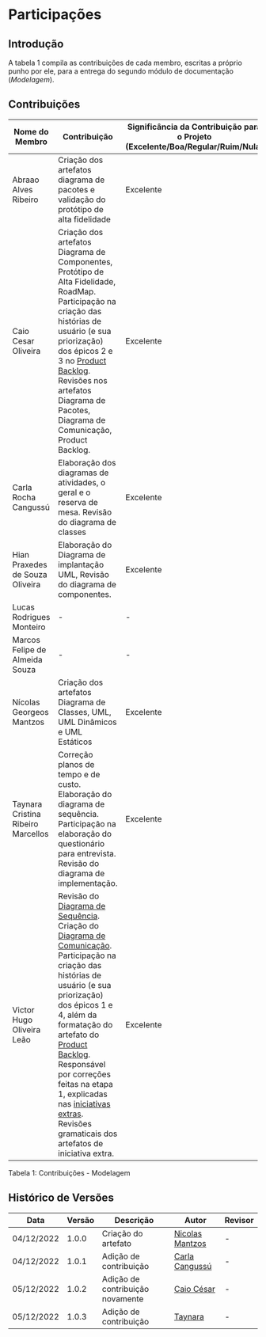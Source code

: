 # Participações

## Introdução

A tabela 1 compila as contribuições de cada membro, escritas a próprio punho por ele, para a entrega do segundo módulo de documentação (*Modelagem*).

## Contribuições

| Nome do Membro                     | Contribuição                                                                  | Significância da Contribuição para o Projeto (Excelente/Boa/Regular/Ruim/Nula) |
|------------------------------------|-------------------------------------------------------------------------------|--------------------------------------------------------------------------------|
| Abraao Alves Ribeiro               | Criação dos artefatos diagrama de pacotes e validação do protótipo de alta fidelidade| Excelente                                                                              |
| Caio Cesar Oliveira                |  Criação dos artefatos Diagrama de Componentes, Protótipo de Alta Fidelidade, RoadMap.<br>Participação na criação das histórias de usuário (e sua priorização) dos épicos 2 e 3 no [Product Backlog](https://unbarqdsw2022-2.github.io/2022.2_G5_SoftSteakHouse/#/modelagem/agil/backlog). <br>Revisões nos artefatos Diagrama de Pacotes, Diagrama de Comunicação, Product Backlog. | Excelente                                                                            |
| Carla Rocha Cangussú               | Elaboração dos diagramas de atividades, o geral e o reserva de mesa. Revisão do diagrama de classes| Excelente                                                  |
| Hian Praxedes de Souza Oliveira    | Elaboração do Diagrama de implantação UML, Revisão do diagrama de componentes.| Excelente                                                                              |
| Lucas Rodrigues Monteiro           | -                                                                             | -                                                                              |
| Marcos Felipe de Almeida Souza     | -                                                                             | -                                                                              |
| Nícolas Georgeos Mantzos           | Criação dos artefatos Diagrama de Classes, UML, UML Dinâmicos e UML Estáticos | Excelente                                                                      |
| Taynara Cristina Ribeiro Marcellos | Correção planos de tempo e de custo. Elaboração do diagrama de sequência. Participação na elaboração do questionário para entrevista. Revisão do diagrama de implementação.                                                                            | Excelente                                                                              |
| Victor Hugo Oliveira Leão          | Revisão do [Diagrama de Sequência](https://unbarqdsw2022-2.github.io/2022.2_G5_SoftSteakHouse/#/modelagem/diagramas_dinamicos/diagrama-sequencia).<br>Criação do [Diagrama de Comunicação](https://unbarqdsw2022-2.github.io/2022.2_G5_SoftSteakHouse/#/modelagem/diagramas_dinamicos/comunicacao).<br>Participação na criação das histórias de usuário (e sua priorização) dos épicos 1 e 4, além da formatação do artefato do [Product Backlog](https://unbarqdsw2022-2.github.io/2022.2_G5_SoftSteakHouse/#/modelagem/agil/backlog).<br>Responsável por correções feitas na etapa 1, explicadas nas [iniciativas extras](https://unbarqdsw2022-2.github.io/2022.2_G5_SoftSteakHouse/#/modelagem/iniciativas_extras).<br>Revisões gramaticais dos artefatos de iniciativa extra.   | Excelente |

Tabela 1: Contribuições - Modelagem

## Histórico de Versões

| Data       | Versão | Descrição           | Autor                                         | Revisor |
|------------|  ----  |---------------------|-----------------------------------------------|---------|
| 04/12/2022 |  1.0.0 | Criação do artefato | [Nicolas Mantzos](https://github.com/ngm1450) | -       |
| 04/12/2022 |  1.0.1 | Adição de contribuição |[Carla Cangussú](https://github.com/Carlacangussu) |- |
| 05/12/2022 |  1.0.2 | Adição de contribuição novamente |[Caio César](https://github.com/oCaioOliveira) |- |
| 05/12/2022 |  1.0.3 | Adição de contribuição | [Taynara](https://github.com/TaynaraCris) | - |
